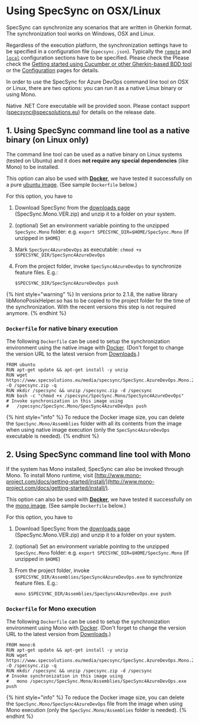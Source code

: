 # Using SpecSync on OSX/Linux

SpecSync can synchronize any scenarios that are written in Gherkin format. The synchronization tool works on Windows, OSX and Linux.

Regardless of the execution platform, the synchronization settings have to be specified in a configuration file \(`specsync.json`\). Typically the [`remote`](../configuration/configuration-remote.md) and [`local`](../configuration/configuration-local.md) configuration sections have to be specified. Please check the  Please check the [Getting started using Cucumber or other Gherkin-based BDD tool](../getting-started/getting-started-cucumber.md) or the [Configuration](../configuration/) pages for details.

In order to use the SpecSync for Azure DevOps command line tool on OSX or Linux, there are two options: you can run it as a native Linux binary or using Mono.

Native .NET Core executable will be provided soon. Please contact support \(specsync@specsolutions.eu\) for details on the release date.

## 1. Using SpecSync command line tool as a native binary \(on Linux only\)

The command line tool can be used as a native binary on Linux systems \(tested on Ubuntu\) and it does **not require any special dependencies** \(like Mono\) to be installed.

This option can also be used with [**Docker**](https://www.docker.com/), we have tested it successfully on a pure [ubuntu image](https://hub.docker.com/_/ubuntu/). \(See sample `Dockerfile` below.\)

For this option, you have to

1. Download SpecSync from the [downloads page](../downloads.md) \(SpecSync.Mono.VER.zip\) and unzip it to a folder on your system.
2. \(optional\) Set an environment variable pointing to the unzipped `SpecSync.Mono` folder: e.g. `export SPECSYNC_DIR=$HOME/SpecSync.Mono` \(if unzipped in `$HOME`\)
3. Mark `SpecSync4AzureDevOps` as executable: `chmod +x $SPECSYNC_DIR/SpecSync4AzureDevOps`
4. From the project folder, invoke `SpecSync4AzureDevOps` to synchronize feature files. E.g.:

   ```text
   $SPECSYNC_DIR/SpecSync4AzureDevOps push
   ```

{% hint style="warning" %}
In versions prior to 2.1.8, the native library libMonoPosixHelper.so has to be copied to the project folder for the time of the synchronization. With the recent versions this step is not required anymore.
{% endhint %}

### `Dockerfile` for native binary execution

The following `Dockerfile` can be used to setup the synchronization environment using the native image with [Docker](https://www.docker.com/). \(Don't forget to change the version URL to the latest version from [Downloads](../downloads.md).\)

```text
FROM ubuntu
RUN apt-get update && apt-get install -y unzip
RUN wget https://www.specsolutions.eu/media/specsync/SpecSync.AzureDevOps.Mono.2.1.8.zip -O /specsync.zip -q
RUN mkdir /specsync && unzip /specsync.zip -d /specsync
RUN bash -c "chmod +x /specsync/SpecSync.Mono/SpecSync4AzureDevOps"
# Invoke synchronization in this image using
#   /specsync/SpecSync.Mono/SpecSync4AzureDevOps push
```

{% hint style="info" %}
To reduce the Docker image size, you can delete the `SpecSync.Mono/Assemblies` folder with all its contents from the image when using native image execution \(only the `SpecSync4AzureDevOps` executable is needed\).
{% endhint %}

## 2. Using SpecSync command line tool with Mono

If the system has Mono installed, SpecSync can also be invoked through Mono. To install Mono runtime, visit [http://www.mono-project.com/docs/getting-started/install/](http://www.mono-project.com/docs/getting-started/install/).

This option can also be used with [**Docker**](https://www.docker.com/), we have tested it successfully on the [mono image](https://hub.docker.com/_/mono/). \(See sample `Dockerfile` below.\)

For this option, you have to

1. Download SpecSync from the [downloads page](../downloads.md) \(SpecSync.Mono.VER.zip\) and unzip it to a folder on your system.
2. \(optional\) Set an environment variable pointing to the unzipped `SpecSync.Mono` folder: e.g. `export SPECSYNC_DIR=$HOME/SpecSync.Mono` \(if unzipped in `$HOME`\)
3. From the project folder, invoke `$SPECSYNC_DIR/Assemblies/SpecSync4AzureDevOps.exe` to synchronize feature files. E.g.:

   ```text
   mono $SPECSYNC_DIR/Assemblies/SpecSync4AzureDevOps.exe push
   ```

### `Dockerfile` for Mono execution

The following `Dockerfile` can be used to setup the synchronization environment using Mono with [Docker](https://www.docker.com/). \(Don't forget to change the version URL to the latest version from [Downloads](../downloads.md).\)

```text
FROM mono:6
RUN apt-get update && apt-get install -y unzip
RUN wget https://www.specsolutions.eu/media/specsync/SpecSync.AzureDevOps.Mono.2.1.8.zip -O /specsync.zip -q
RUN mkdir /specsync && unzip /specsync.zip -d /specsync
# Invoke synchronization in this image using
#   mono /specsync/SpecSync.Mono/Assemblies/SpecSync4AzureDevOps.exe push
```

{% hint style="info" %}
To reduce the Docker image size, you can delete the `SpecSync.Mono/SpecSync4AzureDevOps` file from the image when using Mono execution \(only the `SpecSync.Mono/Assemblies` folder is needed\).
{% endhint %}

